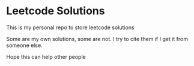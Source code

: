 # Leetcode Solutions

This is my personal repo to store leetcode solutions

Some are my own solutions, some are not.
I try to cite them if I get it from someone else.

Hope this can help other people